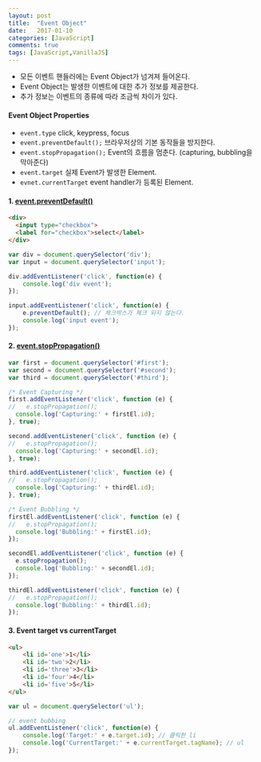 ```yaml
---
layout: post
title:  "Event Object"
date:   2017-01-10
categories: [JavaScript]
comments: true
tags: [JavaScript,VanillaJS]
---
```


- 모든 이벤트 핸들러에는 Event Object가 넘겨져 들어온다.
- Event Object는 발생한 이벤트에 대한 추가 정보를 제공한다.
- 추가 정보는 이벤트의 종류에 따라 조금씩 차이가 있다.

<!--more-->

#### Event Object Properties
- `event.type` click, keypress, focus
- `event.preventDefault();` 브라우저상의 기본 동작들을 방지한다.
- `event.stopPropagation();` Event의 흐름을 멈춘다. (capturing, bubbling을 막아준다)
- `event.target` 실제 Event가 발생한 Element.
- `evnet.currentTarget` event handler가 등록된 Element.

#### 1. [event.preventDefault()](https://developer.mozilla.org/ko/docs/Web/API/Event/preventDefault)
```html
<div>
  <input type="checkbox">
  <label for="checkbox">select</label>
</div>
```

```js
var div = document.querySelector('div');
var input = document.querySelector('input');

div.addEventListener('click', function(e) {
    console.log('div event');
});

input.addEventListener('click', function(e) {
    e.preventDefault(); // 체크박스가 체크 되지 않는다.
    console.log('input event');
});
```

#### 2. [event.stopPropagation()](https://developer.mozilla.org/ko/docs/Web/API/Event/stopPropagation)

```js
var first = document.querySelector('#first');
var second = document.querySelector('#second');
var third = document.querySelector('#third');

/* Event Capturing */
first.addEventListener('click', function (e) {
//   e.stopPropagation();
  console.log('Capturing:' + firstEl.id);
}, true);

second.addEventListener('click', function (e) {
//   e.stopPropagation();
  console.log('Capturing:' + secondEl.id);
}, true);

third.addEventListener('click', function (e) {
//   e.stopPropagation();
  console.log('Capturing:' + thirdEl.id);
}, true);

/* Event Bubbling */
firstEl.addEventListener('click', function (e) {
//   e.stopPropagation();
  console.log('Bubbling:' + firstEl.id);
});

secondEl.addEventListener('click', function (e) {
  e.stopPropagation();
  console.log('Bubbling:' + secondEl.id);
});

thirdEl.addEventListener('click', function (e) {
//   e.stopPropagation();
  console.log('Bubbling:' + thirdEl.id);
});
```

#### 3. Event target vs currentTarget

```html
<ul>
    <li id='one'>1</li>
    <li id='two'>2</li>
    <li id='three'>3</li>
    <li id='four'>4</li>
    <li id='five'>5</li>
</ul>
```

```js
var ul = document.querySelector('ul');

// event bubbing
ul.addEventListener('click', function(e) {
    console.log('Target:' + e.target.id); // 클릭한 li
    console.log('CurrentTarget:' + e.currentTarget.tagName); // ul
});
```
